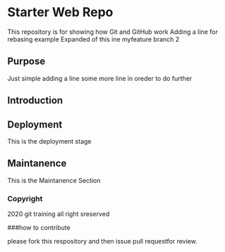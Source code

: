 # Starter Web Repo

This repository is for showing how Git and GitHub work
Adding a line for rebasing example Expanded of this ine myfeature branch 2

## Purpose
Just simple adding a line some more line in oreder to do further


## Introduction

## Deployment
This is the deployment stage

## Maintanence

This is the Maintanence Section
### Copyright

2020 git training all right sreserved 

###how to contribute

please fork this respository and then issue pull requestfor review.